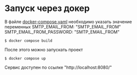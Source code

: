 # Запуск через докер
В файле [docker-compose.yaml](docker-compose.yaml) необходимо указать значение переменных
SMTP_EMAIL_FROM: "SMTP_EMAIL_FROM"
SMTP_EMAIL_FROM_PASSWORD: "SMTP_EMAIL_FROM"
```console
$ docker compose build
```

После этого можно запускать проект
```console
$ docker compose up
```
Сервис доступен по ссылке
"http://localhost:8080/"
